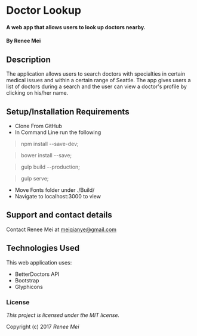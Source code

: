 # Doctor Lookup

#### A web app that allows users to look up doctors nearby.

#### By Renee Mei

## Description

The application allows users to search doctors with specialties in certain medical issues and within a certain range of Seattle. The app gives users a list of doctors during a search and the user can view a doctor's profile by clicking on his/her name.

## Setup/Installation Requirements

* Clone From GitHub
* In Command Line run the following

>npm install --save-dev;

>bower install --save;

>gulp build --production;

>gulp serve;

* Move Fonts folder under ./Build/
* Navigate to localhost:3000 to view

## Support and contact details

Contact Renee Mei at meiqianye@gmail.com

## Technologies Used

This web application uses:
* BetterDoctors API
* Bootstrap
* Glyphicons

### License

*This project is licensed under the MIT license.*

Copyright (c) 2017 *Renee Mei*
